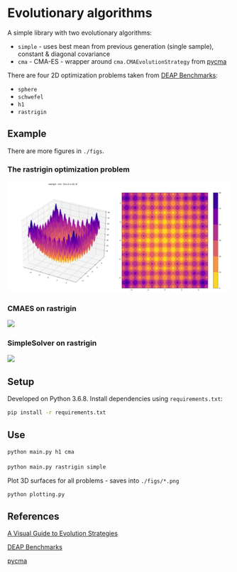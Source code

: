 # Evolutionary algorithms

A simple library with two evolutionary algorithms:
- `simple` - uses best mean from previous generation (single sample), constant & diagonal covariance
- `cma` - CMA-ES - wrapper around `cma.CMAEvolutionStrategy` from [pycma](https://github.com/CMA-ES/pycm://github.com/CMA-ES/pycma)

There are four 2D optimization problems taken from [DEAP Benchmarks](https://deap.readthedocs.io/en/master/api/benchmarks.html):
- `sphere`
- `schwefel`
- `h1`
- `rastrigin`

## Example

There are more figures in `./figs`.

### The rastrigin optimization problem

![](./figs/rastrigin.png)

### CMAES on rastrigin

![](./figs/rastrigin-pycma.gif)

### SimpleSolver on rastrigin

![](./figs/rastrigin-simple-solver.gif)

## Setup

Developed on Python 3.6.8.  Install dependencies using `requirements.txt`:

```bash
pip install -r requirements.txt
```

## Use

```bash
python main.py h1 cma

python main.py rastrigin simple
```

Plot 3D surfaces for all problems - saves into `./figs/*.png`

```bash
python plotting.py
```

## References

[A Visual Guide to Evolution Strategies](http://blog.otoro.net/2017/10/29/visual-evolution-strategies)

[DEAP Benchmarks](https://deap.readthedocs.io/en/master/api/benchmarks.html)

[pycma](https://github.com/CMA-ES/pycm://github.com/CMA-ES/pycma)
